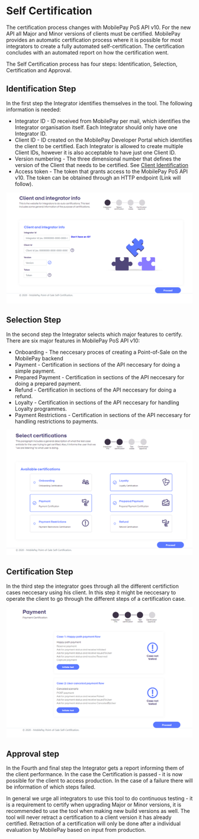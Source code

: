 # <a name="self_certification"></a> Self Certification

The certification process changes with MobilePay PoS API v10. For the new API all Major and Minor versions of clients 
must be certified. MobilePay provides an automatic certification process where it is possible 
for most integrators to create a fully automated self-certification. The certification concludes 
with an automated report on how the certification went.

The Self Certification process has four steps: Identification, Selection, Certification and Approval.

## Identification Step
In the first step the Integrator identifies themselves in the tool. The following information is needed:
* Integrator ID - ID received from MobilePay per mail, which identifies the Integrator organisation itself. Each Integrator should only have one Integrator ID.
* Client ID - ID created on the MobilePay Developer Portal which identifies the client to be certified. Each Integrator is allowed to create multiple Client IDs, however it is also acceptable to have just one Client ID.
* Version numbering - The three dimensional number that defines the version of the Client that needs to be certified. See [Client Identification](api_principles#client_identification)
* Access token - The token that grants access to the MobilePay PoS API v10. The token can be obtained through an HTTP endpoint (Link will follow).

[![](assets/images/identificationstep.PNG)](assets/images/identificationstep.PNG)

## Selection Step
In the second step the Integrator selects which major features to certify. There are six major features in MobilePay PoS API v10:
* Onboarding - The neccesary proces of creating a Point-of-Sale on the MobilePay backend
* Payment - Certification in sections of the API neccesary for doing a simple payment.
* Prepared Payment - Certification in sections of the API neccesary for doing a prepared payment.
* Refund - Certification in sections of the API neccesary for doing a refund.
* Loyalty - Certification in sections of the API neccesary for handling Loyalty programmes.
* Payment Restrictions - Certification in sections of the API neccesary for handling restrictions to payments.

[![](assets/images/selectionstep.PNG)](assets/images/selectionstep.PNG)

## Certification Step
In the third step the integrator goes through all the different certifiction cases neccesary using his client. In this step it might be neccesary to operate the client to go through the different steps of a certification case.

[![](assets/images/certificationstep.PNG)](assets/images/certificationstep.PNG)

## Approval step
In the Fourth and final step the Integrator gets a report informing them of the client performance. In the case the Certification is passed - it is now possible for the client to access production. In the case of a failure there will be information of which steps failed.

In general we urge all integrators to use this tool to do continuous testing - it is a requirement to certify when upgrading Major or Minor versions, it is recommended to use the tool when making new build versions as well. The tool will never retract a certification to a client version it has already certified. Retraction of a certification will only be done after a individual evaluation by MobilePay based on input from production. 


